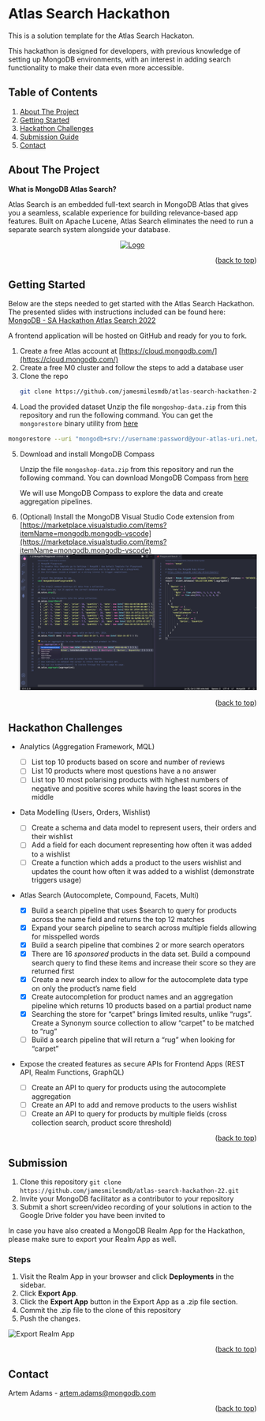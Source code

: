 <div id="top"></div>

# Atlas Search Hackathon

This is a solution template for the Atlas Search Hackaton.

This hackathon is designed for developers, with previous knowledge of setting up MongoDB environments, with an interest in adding search functionality to make their data even more accessible.

<!-- TABLE OF CONTENTS -->

## Table of Contents

<ol>
 <li><a href="#about-the-project">About The Project</a></li>
 <li><a href="#getting-started">Getting Started</a></li>
 <li><a href="#hackathon-challenges">Hackathon Challenges</a></li>
 <li><a href="#submission">Submission Guide</a></li>
 <li><a href="#contact">Contact</a></li>
</ol>

<!-- ABOUT THE PROJECT -->

## About The Project

**What is MongoDB Atlas Search?**

Atlas Search is an embedded full-text search in MongoDB Atlas that gives you a seamless, scalable experience for building relevance-based app features. Built on Apache Lucene, Atlas Search eliminates the need to run a separate search system alongside your database.

<div align="center">
  <a href="https://www.mongodb.com/atlas/search">
    <img src="https://webimages.mongodb.com/_com_assets/cms/ktxaqsnnbqbx3o876-search_Slalom2.svg?ixlib=js-3.5.1&auto=format%2Ccompress&w=594" alt="Logo" width="auto" height="500">
  </a>
</div>

<p align="right">(<a href="#top">back to top</a>)</p>

<!-- GETTING STARTED -->

## Getting Started

Below are the steps needed to get started with the Atlas Search Hackathon. The presented slides with instructions included can be found here:
[MongoDB - SA Hackathon Atlas Search 2022](https://docs.google.com/presentation/d/19pNnkgaQd7z3RDX9f71KL2ZodbzogZzNoWGGbjBPrDs/edit#slide=id.g118e2757ad8_0_2560)

A frontend application will be hosted on GitHub and ready for you to fork.

1. Create a free Atlas account at [https://cloud.mongodb.com/](https://cloud.mongodb.com/)
2. Create a free M0 cluster and follow the steps to add a database user
3. Clone the repo
    ```sh
    git clone https://github.com/jamesmilesmdb/atlas-search-hackathon-22.git
    ```
4. Load the provided dataset
   Unzip the file `mongoshop-data.zip` from this repository and run the following command.
   You can get the `mongorestore` binary utility from [here](https://www.mongodb.com/try/download/database-tools)

```sh
mongorestore --uri "mongodb+srv://username:password@your-atlas-uri.net/" /dump
```

5. Download and install MongoDB Compass

    Unzip the file `mongoshop-data.zip` from this repository and run the following command.
    You can download MongoDB Compass from [here](https://www.mongodb.com/try/download/compass)

    We will use MongoDB Compass to explore the data and create aggregation pipelines.

6. (Optional) Install the MongoDB Visual Studio Code extension from [https://marketplace.visualstudio.com/items?itemName=mongodb.mongodb-vscode](https://marketplace.visualstudio.com/items?itemName=mongodb.mongodb-vscode)
   [![Vscode Screen Shot][vscode-screenshot]](https://marketplace.visualstudio.com/items?itemName=mongodb.mongodb-vscode)

<p align="right">(<a href="#top">back to top</a>)</p>

## Hackathon Challenges

-   Analytics (Aggregation Framework, MQL)
    -   [ ] List top 10 products based on score and number of reviews
    -   [ ] List 10 products where most questions have a no answer
    -   [ ] List top 10 most polarising products with highest numbers of negative and positive scores while having the least scores in the middle
-   Data Modelling (Users, Orders, Wishlist)
    -   [ ] Create a schema and data model to represent users, their orders and their wishlist
    -   [ ] Add a field for each document representing how often it was added to a wishlist
    -   [ ] Create a function which adds a product to the users wishlist and updates the count how often it was added to a wishlist (demonstrate triggers usage)
-   Atlas Search (Autocomplete, Compound, Facets, Multi)

    -   [X] Build a search pipeline that uses $search to query for products across the name field and returns the top 12 matches
    -   [X] Expand your search pipeline to search across multiple fields allowing for misspelled words
    -   [X] Build a search pipeline that combines 2 or more search operators
    -   [X] There are 16 _sponsored_ products in the data set. Build a compound search query to find these items and increase their score so they are returned first
    -   [X] Create a new search index to allow for the autocomplete data type on only the product’s name field
    -   [X] Create autocompletion for product names and an aggregation pipeline which returns 10 products based on a partial product name
    -   [X] Searching the store for “carpet” brings limited results, unlike “rugs”. Create a Synonym source collection to allow “carpet” to be matched to “rug”
    -   [ ] Build a search pipeline that will return a “rug” when looking for “carpet”

-   Expose the created features as secure APIs for Frontend Apps (REST API, Realm Functions, GraphQL)
    -   [ ] Create an API to query for products using the autocomplete aggregation
    -   [ ] Create an API to add and remove products to the users wishlist
    -   [ ] Create an API to query for products by multiple fields (cross collection search, product score threshold)

<p align="right">(<a href="#top">back to top</a>)</p>

## Submission

1. Clone this repository `git clone https://github.com/jamesmilesmdb/atlas-search-hackathon-22.git`
1. Invite your MongoDB facilitator as a contributor to your repository
1. Submit a short screen/video recording of your solutions in action to the Google Drive folder you have been invited to

In case you have also created a MongoDB Realm App for the Hackathon, please make sure to export your Realm App as well.

### Steps

1. Visit the Realm App in your browser and click **Deployments** in the sidebar.
1. Click **Export App**.
1. Click the **Export App** button in the Export App as a .zip file section.
1. Commit the .zip file to the clone of this repository
1. Push the changes.

![Export Realm App](/docs/export-realm-app.png?raw=true "Export Realm App")

<p align="right">(<a href="#top">back to top</a>)</p>

<!-- CONTACT -->

## Contact

Artem Adams - [artem.adams@mongodb.com](mailto:artem.adams@mongodb.com)

<p align="right">(<a href="#top">back to top</a>)</p>

<!-- MARKDOWN LINKS & IMAGES -->
<!-- https://www.markdownguide.org/basic-syntax/#reference-style-links -->

[product-screenshot]: https://webimages.mongodb.com/_com_assets/cms/ktxaqsnnbqbx3o876-search_Slalom2.svg?ixlib=js-3.5.1&auto=format%2Ccompress&w=594
[vscode-screenshot]: https://github.com/mongodb-js/vscode/raw/main/resources/screenshots/query-translator.png
